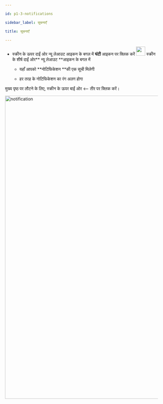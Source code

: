 ```yaml
---

id: p1-3-notifications

sidebar_label: सूचनाएँ

title: सूचनाएँ

---
```


 

- स्क्रीन के ऊपर दाईं ओर न्यू लेआउट आइकन के बगल में **घंटी** आइकन पर क्लिक करें <img src="/assets/notification.png" width="30px" alt="" /> स्क्रीन के शीर्ष दाईं ओर** न्यू लेआउट **आइकन के बगल में

  - यहाँ आपको **नोटिफिकेशन **की एक सूची मिलेगी

  - हर तरह के नोटिफिकेशन का रंग अलग होगा

 

मुख्य पृष्ठ पर लौटने के लिए, स्क्रीन के ऊपर बाईं ओर <—— तीर पर क्लिक करें।
<!-- 
<img src="/0.5.3/hi-notification1.png"  width="1000px" alt="सूचनाएँ" /> -->

<img src="/0.8.1/en_notifications.png"  width="1000px" alt="notification" />